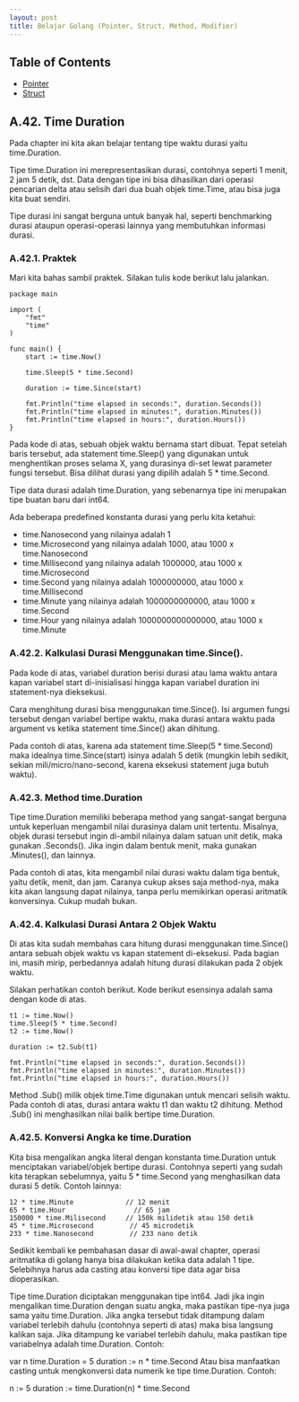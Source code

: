 ```yaml
---
layout: post
title: Belajar Golang (Pointer, Struct, Method, Modifier)
---
```


## Table of Contents
- [Pointer](#pointer)
- [Struct](#struct)

## A.42. Time Duration
Pada chapter ini kita akan belajar tentang tipe waktu durasi yaitu time.Duration.

Tipe time.Duration ini merepresentasikan durasi, contohnya seperti 1 menit, 2 jam 5 detik, dst. Data dengan tipe ini bisa dihasilkan dari operasi pencarian delta atau selisih dari dua buah objek time.Time, atau bisa juga kita buat sendiri.

Tipe durasi ini sangat berguna untuk banyak hal, seperti benchmarking durasi ataupun operasi-operasi lainnya yang membutuhkan informasi durasi.

### A.42.1. Praktek
Mari kita bahas sambil praktek. Silakan tulis kode berikut lalu jalankan.

```
package main

import (
    "fmt"
    "time"
)

func main() {
    start := time.Now()

    time.Sleep(5 * time.Second)

    duration := time.Since(start)

    fmt.Println("time elapsed in seconds:", duration.Seconds())
    fmt.Println("time elapsed in minutes:", duration.Minutes())
    fmt.Println("time elapsed in hours:", duration.Hours())
}
```

Pada kode di atas, sebuah objek waktu bernama start dibuat. Tepat setelah baris tersebut, ada statement time.Sleep() yang digunakan untuk menghentikan proses selama X, yang durasinya di-set lewat parameter fungsi tersebut. Bisa dilihat durasi yang dipilih adalah 5 * time.Second.

Tipe data durasi adalah time.Duration, yang sebenarnya tipe ini merupakan tipe buatan baru dari int64.

Ada beberapa predefined konstanta durasi yang perlu kita ketahui:

- time.Nanosecond yang nilainya adalah 1
- time.Microsecond yang nilainya adalah 1000, atau 1000 x time.Nanosecond
- time.Millisecond yang nilainya adalah 1000000, atau 1000 x time.Microsecond
- time.Second yang nilainya adalah 1000000000, atau 1000 x time.Millisecond
- time.Minute yang nilainya adalah 1000000000000, atau 1000 x time.Second
- time.Hour yang nilainya adalah 1000000000000000, atau 1000 x time.Minute

### A.42.2. Kalkulasi Durasi Menggunakan time.Since().
Pada kode di atas, variabel duration berisi durasi atau lama waktu antara kapan variabel start di-inisialisasi hingga kapan variabel duration ini statement-nya dieksekusi.

Cara menghitung durasi bisa menggunakan time.Since(). Isi argumen fungsi tersebut dengan variabel bertipe waktu, maka durasi antara waktu pada argument vs ketika statement time.Since() akan dihitung.

Pada contoh di atas, karena ada statement time.Sleep(5 * time.Second) maka idealnya time.Since(start) isinya adalah 5 detik (mungkin lebih sedikit, sekian mili/micro/nano-second, karena eksekusi statement juga butuh waktu).

### A.42.3. Method time.Duration
Tipe time.Duration memiliki beberapa method yang sangat-sangat berguna untuk keperluan mengambil nilai durasinya dalam unit tertentu. Misalnya, objek durasi tersebut ingin di-ambil nilainya dalam satuan unit detik, maka gunakan .Seconds(). Jika ingin dalam bentuk menit, maka gunakan .Minutes(), dan lainnya.

Pada contoh di atas, kita mengambil nilai durasi waktu dalam tiga bentuk, yaitu detik, menit, dan jam. Caranya cukup akses saja method-nya, maka kita akan langsung dapat nilainya, tanpa perlu memikirkan operasi aritmatik konversinya. Cukup mudah bukan.

### A.42.4. Kalkulasi Durasi Antara 2 Objek Waktu
Di atas kita sudah membahas cara hitung durasi menggunakan time.Since() antara sebuah objek waktu vs kapan statement di-eksekusi. Pada bagian ini, masih mirip, perbedannya adalah hitung durasi dilakukan pada 2 objek waktu.

Silakan perhatikan contoh berikut. Kode berikut esensinya adalah sama dengan kode di atas.

```
t1 := time.Now()
time.Sleep(5 * time.Second)
t2 := time.Now()

duration := t2.Sub(t1)

fmt.Println("time elapsed in seconds:", duration.Seconds())
fmt.Println("time elapsed in minutes:", duration.Minutes())
fmt.Println("time elapsed in hours:", duration.Hours())
```

Method .Sub() milik objek time.Time digunakan untuk mencari selisih waktu. Pada contoh di atas, durasi antara waktu t1 dan waktu t2 dihitung. Method .Sub() ini menghasilkan nilai balik bertipe time.Duration.

### A.42.5. Konversi Angka ke time.Duration
Kita bisa mengalikan angka literal dengan konstanta time.Duration untuk menciptakan variabel/objek bertipe durasi. Contohnya seperti yang sudah kita terapkan sebelumnya, yaitu 5 * time.Second yang menghasilkan data durasi 5 detik. Contoh lainnya:

```
12 * time.Minute             // 12 menit
65 * time.Hour                 // 65 jam
150000 * time.Milisecond     // 150k milidetik atau 150 detik
45 * time.Microsecond         // 45 microdetik
233 * time.Nanosecond         // 233 nano detik
```

Sedikit kembali ke pembahasan dasar di awal-awal chapter, operasi aritmatika di golang hanya bisa dilakukan ketika data adalah 1 tipe. Selebihnya harus ada casting atau konversi tipe data agar bisa dioperasikan.

Tipe time.Duration diciptakan menggunakan tipe ìnt64. Jadi jika ingin mengalikan time.Duration dengan suatu angka, maka pastikan tipe-nya juga sama yaitu time.Duration. Jika angka tersebut tidak ditampung dalam variabel terlebih dahulu (contohnya seperti di atas) maka bisa langsung kalikan saja. Jika ditampung ke variabel terlebih dahulu, maka pastikan tipe variabelnya adalah time.Duration. Contoh:

var n time.Duration = 5
duration := n * time.Second
Atau bisa manfaatkan casting untuk mengkonversi data numerik ke tipe time.Duration. Contoh:

n := 5
duration := time.Duration(n) * time.Second
